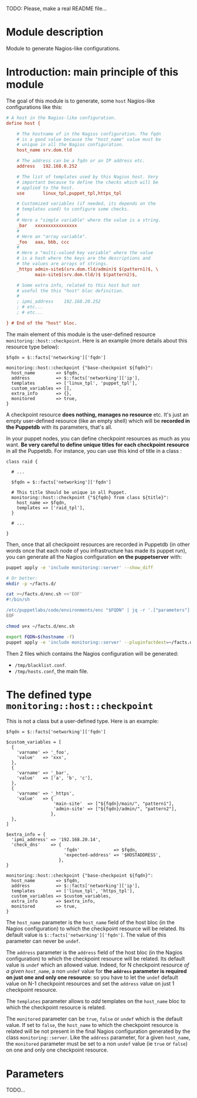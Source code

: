 TODO: Please, make a real README file...

# Module description

Module to generate Nagios-like configurations.


# Introduction: main principle of this module

The goal of this module is to generate, some `host`
Nagios-like configurations like this:

```cfg
# A host in the Nagios-like configuration.
define host {

    # The hostname of in the Nagios configuration. The fqdn
    # is a good value because the "host_name" value must be
    # unique in all the Nagios configuration.
    host_name srv.dom.tld

    # The address can be a fqdn or an IP address etc.
    address   192.168.0.252

    # The list of templates used by this Nagios host. Very
    # important because to define the checks which will be
    # applied to the host.
    use       linux_tpl,puppet_tpl,https_tpl

    # Customized variables (if needed, its depends on the
    # templates used) to configure some checks.
    #
    # Here a "simple variable" where the value is a string.
    _bar   xxxxxxxxxxxxxxxx
    #
    # Here an "array variable".
    _foo   aaa, bbb, ccc
    #
    # Here a "multi-valued key variable" where the value
    # is a hash where the keys are the descriptions and
    # the values are arrays of strings.
    _https admin-site$(srv.dom.tld/admin)$ $(pattern1)$, \
           main-site$(srv.dom.tld/)$ $(pattern2)$,

    # Some extra info, related to this host but not
    # useful the this "host" bloc definition.
    #
    ; ipmi_address    192.168.20.252
    ; # etc...
    ; # etc...

} # End of the "host" bloc.
```

The main element of this module is the user-defined resource
`monitoring::host::checkpoint`. Here is an example (more
details about this resource type below):

```puppet
$fqdn = $::facts['networking']['fqdn']

monitoring::host::checkpoint {"base-checkpoint ${fqdn}":
  host_name        => $fqdn,
  address          => $::facts['networking']['ip'],
  templates        => ['linux_tpl', 'puppet_tpl'],
  custom_variables => [],
  extra_info       => {},
  monitored        => true,
}
```

A checkpoint resource **does nothing, manages no resource**
etc. It's just an empty user-defined resource (like an empty
shell) which will be **recorded in the Puppetdb** with its
parameters, that's all.

In your puppet nodes, you can define checkpoint resources as
much as you want. **Be very careful to define unique titles
for each checkpoint resource** in all the Puppetdb. For
instance, you can use this kind of title in a class :

```puppet
class raid {

  # ...

  $fqdn = $::facts['networking']['fqdn']

  # This title Should be unique in all Puppet.
  monitoring::host::checkpoint {"${fqdn} from class ${title}":
    host_name => $fqdn,
    templates => ['raid_tpl'],
  }

  # ...

}
```

Then, once that all checkpoint resources are recorded in
Puppetdb (in other words once that each node of you
infrastructure has made its puppet run), you can generate
all the Nagios configuration **on the puppetserver** with:

```sh
puppet apply -e 'include monitoring::server' --show_diff

# Or better:
mkdir -p ~/facts.d/

cat >~/facts.d/enc.sh <<'EOF'
#!/bin/sh

/etc/puppetlabs/code/environments/enc "$FQDN" | jq -r '.["parameters"]'
EOF

chmod u+x ~/facts.d/enc.sh

export FQDN=$(hostname -f)
puppet apply -e 'include monitoring::server' --pluginfactdest=~/facts.d/ --show_diff
```

Then 2 files which contains the Nagios configuration
will be generated:

* `/tmp/blacklist.conf`.
* `/tmp/hosts.conf`, the main file.




# The defined type `monitoring::host::checkpoint`

This is not a class but a user-defined type. Here is an
example:

```puppet
$fqdn = $::facts['networking']['fqdn']

$custom_variables = [
  {
    'varname' => '_foo',
    'value'   => 'xxx',
  },
  {
    'varname' => '_bar',
    'value'   => ['a', 'b', 'c'],
  },
  {
    'varname' => '_https',
    'value'   => {
                  'main-site'  => ["${fqdn}/main/", "pattern1"],
                  'admin-site' => ["${fqdn}/admin/", "pattern2"],
                 },
  },
]

$extra_info = {
  'ipmi_address' => '192.168.20.14',
  'check_dns'    => {
                      'fqdn'             => $fqdn,
                      'expected-address' => '$HOSTADDRESS',
                    },
}

monitoring::host::checkpoint {"base-checkpoint ${fqdn}":
  host_name        => $fqdn,
  address          => $::facts['networking']['ip'],
  templates        => ['linux_tpl', 'https_tpl'],
  custom_variables => $custom_variables,
  extra_info       => $extra_info,
  monitored        => true,
}
```

The `host_name` parameter is the `host_name` field of the
host bloc (in the Nagios configuration) to which the
checkpoint resource will be related. Its default value is
`$::facts['networking']['fqdn']`. The value of this
parameter can never be `undef`.

The `address` parameter is the `address` field of the host
bloc (in the Nagios configuration) to which the checkpoint
resource will be related. Its default value is `undef` which
an allowed value. Indeed, for N checkpoint resource *of a
given `host_name`*, a non `undef` value for **the `address`
parameter is required on just one and only one resource**:
so you have to let the `undef` default value on N-1
checkpoint resources and set the `address` value on just 1
checkpoint resource.

The `templates` parameter allows to *add* templates on the
`host_name` bloc to which the checkpoint resource is related.


The `monitored` parameter can be `true`, `false` or `undef`
which is the default value. If set to `false`, the
`host_name` to which the checkpoint resource is related will
be not present in the final Nagios configuration generated
by the class `monitoring::server`. Like the `address`
parameter, for a given `host_name`, the `monitored`
parameter must be set to a non `undef` value (ie `true` or
`false`) on one and only one checkpoint resource.


# Parameters

TODO...


